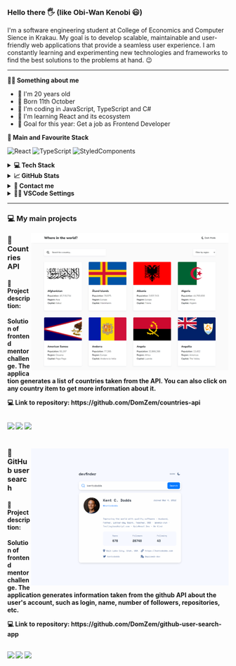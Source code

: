 ### Hello there 🖐 (like Obi-Wan Kenobi 😃)

<p>I'm a software engineering student at College of Economics and Computer Sience in Krakau. My goal is to develop scalable, maintainable and user-friendly web applications that provide a seamless user experience. I am constantly learning and experimenting new technologies and frameworks to find the best solutions to the problems at hand. 😉</p>

---

**💁‍♂️ Something about me**

<ul>
  <li> 👦 I'm 20 years old
  <li> 🎂 Born 11th October
  <li> 🌱 I'm coding in JavaScript, TypeScript and C#
  <li> 🔭 I'm learning React and its ecosystem
  <li> 🎯 Goal for this year: Get a job as Frontend Developer
</ul>

**🌱 Main and Favourite Stack**

![React](https://img.shields.io/badge/react-%2320232a.svg?style=for-the-badge&logo=react&logoColor=%2361DAFB)
![TypeScript](https://img.shields.io/badge/typescript-%23007ACC.svg?style=for-the-badge&logo=typescript&logoColor=white)
![StyledComponents](https://img.shields.io/badge/styled%20components-%2320232a.svg?style=for-the-badge&logo=styledcomponents&logoColor=%DB7093)

<details>
<summary><b>💻 Tech Stack</b></summary>
  
### Languages:
![TypeScript](https://img.shields.io/badge/typescript-%23007ACC.svg?style=for-the-badge&logo=typescript&logoColor=white)
![JavaScript](https://img.shields.io/badge/javascript-%23323330.svg?style=for-the-badge&logo=javascript&logoColor=%23F7DF1E)
![HTML5](https://img.shields.io/badge/html5-%23E34F26.svg?style=for-the-badge&logo=html5&logoColor=white)
![CSS3](https://img.shields.io/badge/css3-%231572B6.svg?style=for-the-badge&logo=css3&logoColor=white)
  
### Cloud Providers:
![Netlify](https://img.shields.io/badge/netlify-%23000000.svg?style=for-the-badge&logo=netlify&logoColor=#00C7B7)

### Frameworks/Libraries:
![React](https://img.shields.io/badge/react-%2320232a.svg?style=for-the-badge&logo=react&logoColor=%2361DAFB)
![Redux](https://img.shields.io/badge/redux-%23593d88.svg?style=for-the-badge&logo=redux&logoColor=white)
![SASS](https://img.shields.io/badge/Sass-CC6699?style=for-the-badge&logo=sass&logoColor=white)

### Tools:
![Git](https://img.shields.io/badge/git-%23F05033.svg?style=for-the-badge&logo=git&logoColor=white)
![GitHub](https://img.shields.io/badge/github-%23121011.svg?style=for-the-badge&logo=github&logoColor=white)
![NPM](https://img.shields.io/badge/NPM-%23000000.svg?style=for-the-badge&logo=npm&logoColor=white)
![Jest](https://img.shields.io/badge/-jest-%23C21325?style=for-the-badge&logo=jest&logoColor=white)
![ESLint](https://img.shields.io/badge/ESLint-4B3263?style=for-the-badge&logo=eslint&logoColor=white)
![Visual Studio Code](https://img.shields.io/badge/Visual%20Studio%20Code-0078d7.svg?style=for-the-badge&logo=visual-studio-code&logoColor=white)

</details>
  
<details>
  <summary><b>📈 GitHub Stats </b></summary>
  <br /> 
  <img alt="DomZem's GitHub Stats" src="https://github-readme-stats.vercel.app/api?username=DomZem&show_icons=true&hide_border=false&title_color=ff652f&icon_color=FFE400&bg_color=09131B&text_color=ffffff&border_color=0c1a25" />
</details>

<details>
  <summary><b>📧 Contact me</b></summary>
  <br />
  <ul>
    <li><strong>E-mail: </strong><code>dominik.zemlik.dev@gmail.com</code></li>
    <li><strong><a href="https://www.linkedin.com/in/dominik-zemlik-036291267/"> Linkedin </a>
  </ul>
</details>

<details><summary><b>👨‍💻 VSCode Settings</b></summary>
	
```
{
	"workbench.iconTheme": "material-icon-theme",
	"editor.fontFamily": "'Fira code', 'Courier New', monospace",
	"workbench.colorTheme": "Palenight (Mild Contrast)",
	"editor.bracketPairColorization.enabled": true,
	"editor.guides.bracketPairs": "active",
	"editor.formatOnSave": true,
	"editor.tabSize": 2,
	"[javascript]": {
		"editor.formatOnSave": true
	},
	"[typescript]": {
		"editor.formatOnSave": true
	},
	"prettier.jsxSingleQuote": true,
	"prettier.semi": true,
	"prettier.tabWidth": 2,
	"prettier.useTabs": true,
	"prettier.printWidth": 200,
	"prettier.endOfLine": "lf",
	"prettier.singleQuote": true,
	"emmet.triggerExpansionOnTab": true,
	"terminal.integrated.defaultProfile.windows": "Git Bash",
	"editor.formatOnPaste": true,
	"editor.defaultFormatter": "esbenp.prettier-vscode",
	"editor.codeActionsOnSave": {
		"source.organizeImports": true
	},
	"javascript.updateImportsOnFileMove.enabled": "always",
	"typescript.updateImportsOnFileMove.enabled": "always"
}
```	
</details>

---
  
### 💻 My main projects
  
<a href="https://github.com/DomZem/countries-api" target="_blank"><img src="https://github.com/DomZem/countries-api/blob/main/.github/readmeHeaderImage.png"   alt="countries app main view" width="450px" height="312px" align="right" ></a>
  
<h3>📌 Countries API </h3>
<h4>📑 Project description: </h4>
<p>Solution of frontend mentor challenge. The application generates a list of countries taken from the API. You can also click on any country item to get more information about it.</p>
<p>💻 Link to repository: https://github.com/DomZem/countries-api </p>
  
<br>

<div align="left">
  <img src='https://img.shields.io/badge/react-%2320232a.svg?style=for-the-badge&logo=react&logoColor=%2361DAFB' />
  <img src='https://img.shields.io/badge/typescript-%23007ACC.svg?style=for-the-badge&logo=typescript&logoColor=white' />
  <img src='https://img.shields.io/badge/styled%20components-%2320232a.svg?style=for-the-badge&logo=styledcomponents&logoColor=%DB7093'/>
</div>

<br />
	
<a href="https://github.com/DomZem/github-user-search-app" target="_blank"><img src="https://github.com/DomZem/github-user-search-app/blob/main/.github/readmeHeaderImage-1.png"   alt="countries app main view" width="450px" height="312px" align="right" ></a>
	
<h3>📌 GitHub user search </h3>
<h4>📑 Project description: </h4>
<p>Solution of frontend mentor challenge. The application generates information taken from the github API about the user's account, such as login, name, number of followers, repositories, etc.</p>
<p>💻 Link to repository: https://github.com/DomZem/github-user-search-app </p>
  
<br>

<div align="left">
  <img src='https://img.shields.io/badge/react-%2320232a.svg?style=for-the-badge&logo=react&logoColor=%2361DAFB' />
  <img src='https://img.shields.io/badge/typescript-%23007ACC.svg?style=for-the-badge&logo=typescript&logoColor=white' />
  <img src='https://img.shields.io/badge/styled%20components-%2320232a.svg?style=for-the-badge&logo=styledcomponents&logoColor=%DB7093'/>
</div>
